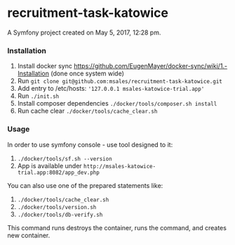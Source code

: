 recruitment-task-katowice
=========================

A Symfony project created on May 5, 2017, 12:28 pm.


### Installation

1. Install docker sync https://github.com/EugenMayer/docker-sync/wiki/1.-Installation (done once system wide)
2. Run `git clone git@github.com:msales/recruitment-task-katowice.git`
3. Add entry to /etc/hosts: `'127.0.0.1 msales-katowice-trial.app'`
4. Run `./init.sh`
5. Install composer dependencies `./docker/tools/composer.sh install`
5. Run cache clear `./docker/tools/cache_clear.sh`


### Usage

In order to use symfony console - use tool designed to it:

1. `./docker/tools/sf.sh --version`
2. App is available under `http://msales-katowice-trial.app:8082/app_dev.php`

You can also use one of the prepared statements like:
1. `./docker/tools/cache_clear.sh`
2. `./docker/tools/version.sh`
3. `./docker/tools/db-verify.sh`

This command runs destroys the container, runs the command, and creates new container.
